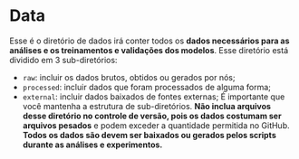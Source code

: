 # Data
Esse é o diretório de dados irá conter todos os **dados necessários para as análises e os treinamentos e validações dos modelos**. Esse diretório está dividido em 3 sub-diretórios:
- `raw`: incluir os dados brutos, obtidos ou gerados por nós;
- `processed`: incluir dados que foram processados de alguma forma;
- `external`: incluir dados baixados de fontes externas;
É importante que você mantenha a estrutura de sub-diretórios. **Não inclua arquivos desse diretório no controle de versão, pois os dados costumam ser arquivos pesados** e podem exceder a quantidade permitida no GitHub. **Todos os dados são devem ser baixados ou gerados pelos scripts durante as análises e experimentos.**